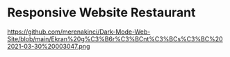 # Responsive Website Restaurant
https://github.com/merenakinci/Dark-Mode-Web-Site/blob/main/Ekran%20g%C3%B6r%C3%BCnt%C3%BCs%C3%BC%202021-03-30%20003047.png

